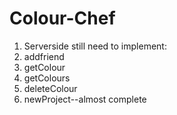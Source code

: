 # Colour-Chef
1. Serverside still need to implement:
2. addfriend
3. getColour
4. getColours
5. deleteColour
6. newProject--almost complete

